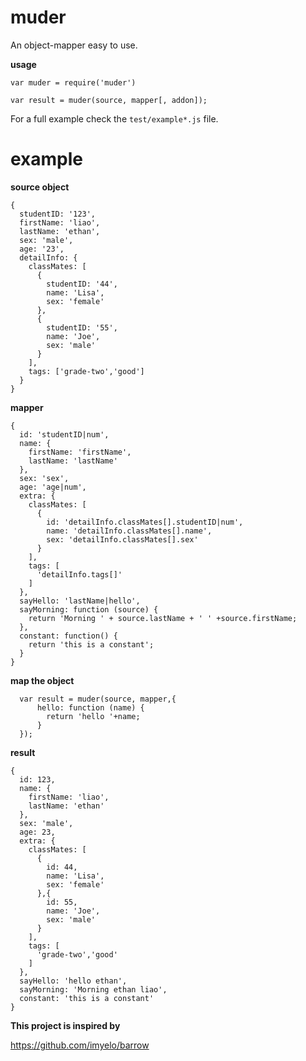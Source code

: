 # muder
An  object-mapper easy to use.

**usage**

    var muder = require('muder')

    var result = muder(source, mapper[, addon]);


For a full example check the `test/example*.js` file.



# example

**source object**

    {
      studentID: '123',
      firstName: 'liao',
      lastName: 'ethan',
      sex: 'male',
      age: '23',
      detailInfo: {
        classMates: [
          {
            studentID: '44',
            name: 'Lisa',
            sex: 'female'
          },
          {
            studentID: '55',
            name: 'Joe',
            sex: 'male'
          }
        ],
        tags: ['grade-two','good']
      }
    }

**mapper**

    {
      id: 'studentID|num',
      name: {
        firstName: 'firstName',
        lastName: 'lastName'
      },
      sex: 'sex',
      age: 'age|num',
      extra: {
        classMates: [
          {
            id: 'detailInfo.classMates[].studentID|num',
            name: 'detailInfo.classMates[].name',
            sex: 'detailInfo.classMates[].sex'
          }
        ],
        tags: [
          'detailInfo.tags[]'
        ]
      },
      sayHello: 'lastName|hello',
      sayMorning: function (source) {
        return 'Morning ' + source.lastName + ' ' +source.firstName;
      },
      constant: function() {
        return 'this is a constant';
      }
    }

**map the object**

      var result = muder(source, mapper,{
          hello: function (name) {
            return 'hello '+name;
          }
      });

**result**

    {
      id: 123,
      name: {
        firstName: 'liao',
        lastName: 'ethan'
      },
      sex: 'male',
      age: 23,
      extra: {
        classMates: [
          {
            id: 44,
            name: 'Lisa',
            sex: 'female'
          },{
            id: 55,
            name: 'Joe',
            sex: 'male'
          }
        ],
        tags: [
          'grade-two','good'
        ]
      },
      sayHello: 'hello ethan',
      sayMorning: 'Morning ethan liao',
      constant: 'this is a constant'
    }



**This project is inspired by**

https://github.com/imyelo/barrow
